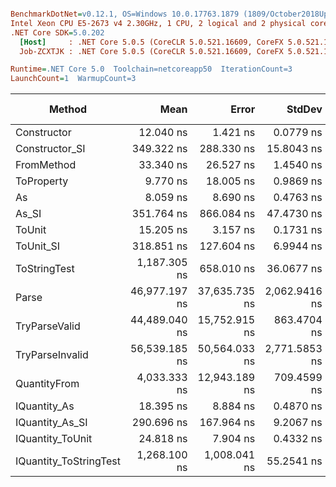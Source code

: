 ``` ini

BenchmarkDotNet=v0.12.1, OS=Windows 10.0.17763.1879 (1809/October2018Update/Redstone5)
Intel Xeon CPU E5-2673 v4 2.30GHz, 1 CPU, 2 logical and 2 physical cores
.NET Core SDK=5.0.202
  [Host]     : .NET Core 5.0.5 (CoreCLR 5.0.521.16609, CoreFX 5.0.521.16609), X64 RyuJIT
  Job-ZCXTJK : .NET Core 5.0.5 (CoreCLR 5.0.521.16609, CoreFX 5.0.521.16609), X64 RyuJIT

Runtime=.NET Core 5.0  Toolchain=netcoreapp50  IterationCount=3  
LaunchCount=1  WarmupCount=3  

```
|                 Method |          Mean |         Error |        StdDev |  Gen 0 | Gen 1 | Gen 2 | Allocated |
|----------------------- |--------------:|--------------:|--------------:|-------:|------:|------:|----------:|
|            Constructor |     12.040 ns |      1.421 ns |     0.0779 ns |      - |     - |     - |         - |
|         Constructor_SI |    349.322 ns |    288.330 ns |    15.8043 ns | 0.0072 |     - |     - |     192 B |
|             FromMethod |     33.340 ns |     26.527 ns |     1.4540 ns |      - |     - |     - |         - |
|             ToProperty |      9.770 ns |     18.005 ns |     0.9869 ns |      - |     - |     - |         - |
|                     As |      8.059 ns |      8.690 ns |     0.4763 ns |      - |     - |     - |         - |
|                  As_SI |    351.764 ns |    866.084 ns |    47.4730 ns | 0.0072 |     - |     - |     192 B |
|                 ToUnit |     15.205 ns |      3.157 ns |     0.1731 ns |      - |     - |     - |         - |
|              ToUnit_SI |    318.851 ns |    127.604 ns |     6.9944 ns | 0.0072 |     - |     - |     192 B |
|           ToStringTest |  1,187.305 ns |    658.010 ns |    36.0677 ns | 0.0343 |     - |     - |     944 B |
|                  Parse | 46,977.197 ns | 37,635.735 ns | 2,062.9416 ns | 1.2207 |     - |     - |   33344 B |
|          TryParseValid | 44,489.040 ns | 15,752.915 ns |   863.4704 ns | 1.2207 |     - |     - |   33320 B |
|        TryParseInvalid | 56,539.185 ns | 50,564.033 ns | 2,771.5853 ns | 1.2207 |     - |     - |   32928 B |
|           QuantityFrom |  4,033.333 ns | 12,943.189 ns |   709.4599 ns |      - |     - |     - |      56 B |
|           IQuantity_As |     18.395 ns |      8.884 ns |     0.4870 ns | 0.0009 |     - |     - |      24 B |
|        IQuantity_As_SI |    290.696 ns |    167.964 ns |     9.2067 ns | 0.0072 |     - |     - |     192 B |
|       IQuantity_ToUnit |     24.818 ns |      7.904 ns |     0.4332 ns | 0.0021 |     - |     - |      56 B |
| IQuantity_ToStringTest |  1,268.100 ns |  1,008.041 ns |    55.2541 ns | 0.0343 |     - |     - |     944 B |
